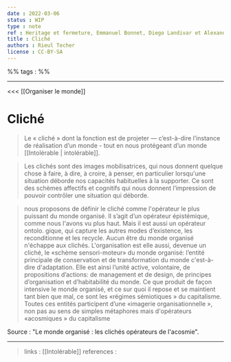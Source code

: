 ```yaml
---
date : 2022-03-06
status : WIP
type : note
ref : Heritage et fermeture, Emmanuel Bonnet, Diego Landivar et Alexandre Monnin, 2021
title : Cliché
authors : Rieul Techer
license : CC-BY-SA
---
```


%% tags : %% 

---

<<< [[Organiser le monde]]

Cliché
===

> Le « cliché » dont la fonction est de projeter — c’est-à-dire l’instance de réalisation d’un monde - tout en nous protégeant d’un monde [[Intolérable | intolérable]]. 

> Les clichés sont des images mobilisatrices, qui nous donnent quelque chose à faire, à dire, à croire, à penser, en particulier lorsqu'une situation déborde nos capacités habituelles à la supporter. Ce sont des schèmes affectifs et cognitifs qui nous donnent l’impression de pouvoir contrôler une situation qui déborde.

> nous proposons de définir le cliché comme l'opérateur le plus puissant du monde organisé. Il s’agit d’un opérateur épistémique, comme nous l'avons vu plus haut. Mais il est aussi un opérateur ontolo. gique, qui capture les autres modes d’existence, les reconditionne et les recycle. Aucun être du monde organisé n'échappe aux clichés. L'organisation est elle aussi, devenue un cliché, le «schème sensori-moteur» du monde organisé: l’entité principale de conservation et de transformation du monde c'est-à-dire d'adaptation. Elle est ainsi l’unité active, volontaire, de propositions d’actions: de management et de design, de principes d’organisation et d’habitabilité du monde. Ce que produit de façon intensive le monde organisé, et ce sur quoi il repose et se maintient tant bien que mal, ce sont les «régimes sémiotiques » du capitalisme. Toutes ces entités participent d’une «imagerie organisationnelle », non pas au sens de simples métaphores mais d'opérateurs «acosmiques » du capitalisme

Source : "Le monde organisé : les clichés opérateurs de l'acosmie".

---
> links :  [[Intolérable]]
> references : 